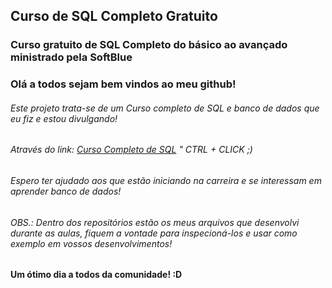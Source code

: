 ## Curso de SQL Completo Gratuito
### Curso gratuito de SQL Completo do básico ao avançado ministrado pela SoftBlue

### Olá a todos sejam bem vindos ao meu github!
###### Este projeto trata-se de um Curso completo de SQL e banco de dados que eu fiz e estou divulgando!
###### Através do link: [Curso Completo de SQL](http://www.softblue.com.br/site/curso/id/3/CURSO+DE+SQL+COMPLETO+BASICO+AO+AVANCADO+ON+LINE+BD03+GRATIS) " CTRL + CLICK ;) 

###### Espero ter ajudado aos que estão iniciando na carreira e se interessam em aprender banco de dados!

###### OBS.: Dentro dos repositórios estão os meus arquivos que desenvolvi durante as aulas, fiquem a vontade para inspecioná-los e usar como exemplo em vossos desenvolvimentos!

####  Um ótimo dia a todos da comunidade! :D
